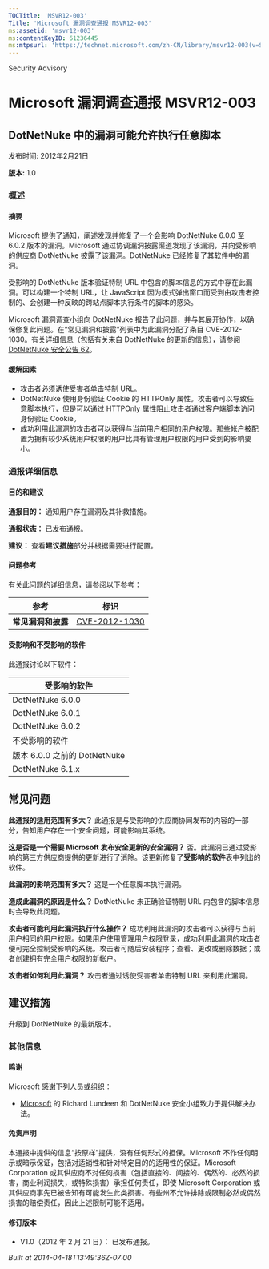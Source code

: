 ```yaml
---
TOCTitle: 'MSVR12-003'
Title: 'Microsoft 漏洞调查通报 MSVR12-003'
ms:assetid: 'msvr12-003'
ms:contentKeyID: 61236445
ms:mtpsurl: 'https://technet.microsoft.com/zh-CN/library/msvr12-003(v=Security.10)'
---
```


Security Advisory

Microsoft 漏洞调查通报 MSVR12-003
=================================

DotNetNuke 中的漏洞可能允许执行任意脚本
---------------------------------------

发布时间: 2012年2月21日

**版本:** 1.0

### 概述

#### 摘要

Microsoft 提供了通知，阐述发现并修复了一个会影响 DotNetNuke 6.0.0 至 6.0.2 版本的漏洞。Microsoft 通过协调漏洞披露渠道发现了该漏洞，并向受影响的供应商 DotNetNuke 披露了该漏洞。DotNetNuke 已经修复了其软件中的漏洞。

受影响的 DotNetNuke 版本验证特制 URL 中包含的脚本信息的方式中存在此漏洞。可以构建一个特制 URL，让 JavaScript 因为模式弹出窗口而受到由攻击者控制的、会创建一种反映的跨站点脚本执行条件的脚本的感染。

Microsoft 漏洞调查小组向 DotNetNuke 报告了此问题，并与其展开协作，以确保修复此问题。在“常见漏洞和披露”列表中为此漏洞分配了条目 CVE-2012-1030。有关详细信息（包括有关来自 DotNetNuke 的更新的信息），请参阅 [DotNetNuke 安全公告 62](http://www.dotnetnuke.com/news/security-policy/security-bulletin-no.62.aspx)。

#### 缓解因素

-   攻击者必须诱使受害者单击特制 URL。
-   DotNetNuke 使用身份验证 Cookie 的 HTTPOnly 属性。攻击者可以导致任意脚本执行，但是可以通过 HTTPOnly 属性阻止攻击者通过客户端脚本访问身份验证 Cookie。
-   成功利用此漏洞的攻击者可以获得与当前用户相同的用户权限。那些帐户被配置为拥有较少系统用户权限的用户比具有管理用户权限的用户受到的影响要小。

### 通报详细信息

#### 目的和建议

**通报目的：** 通知用户存在漏洞及其补救措施。

**通报状态：** 已发布通报。

**建议：** 查看**建议措施**部分并根据需要进行配置。

#### 问题参考

有关此问题的详细信息，请参阅以下参考：

| 参考               | 标识                                                                             |
|--------------------|----------------------------------------------------------------------------------|
| **常见漏洞和披露** | [CVE-2012-1030](http://www.cve.mitre.org/cgi-bin/cvename.cgi?name=cve-2012-1030) |

#### 受影响和不受影响的软件

此通报讨论以下软件：

| 受影响的软件                 |
|------------------------------|
| DotNetNuke 6.0.0             |
| DotNetNuke 6.0.1             |
| DotNetNuke 6.0.2             |
| 不受影响的软件               |
| 版本 6.0.0 之前的 DotNetNuke |
| DotNetNuke 6.1.x             |

常见问题
--------

<span></span>
**此通报的适用范围有多大？**
此通报是与受影响的供应商协同发布的内容的一部分，告知用户存在一个安全问题，可能影响其系统。

**这是否是一个需要 Microsoft 发布安全更新的安全漏洞？**
否。此漏洞已通过受影响的第三方供应商提供的更新进行了消除。该更新修复了**受影响的软件**表中列出的软件。

**此漏洞的影响范围有多大？**
这是一个任意脚本执行漏洞。

**造成此漏洞的原因是什么？**
DotNetNuke 未正确验证特制 URL 内包含的脚本信息时会导致此问题。

**攻击者可能利用此漏洞执行什么操作？**
成功利用此漏洞的攻击者可以获得与当前用户相同的用户权限。如果用户使用管理用户权限登录，成功利用此漏洞的攻击者便可完全控制受影响的系统。攻击者可随后安装程序；查看、更改或删除数据；或者创建拥有完全用户权限的新帐户。

**攻击者如何利用此漏洞？**
攻击者通过诱使受害者单击特制 URL 来利用此漏洞。

建议措施
--------

<span></span>
升级到 DotNetNuke 的最新版本。

### 其他信息

#### 鸣谢

Microsoft [感谢](http://go.microsoft.com/fwlink/?linkid=21127)下列人员或组织：

-   [Microsoft](http://www.microsoft.com/) 的 Richard Lundeen 和 DotNetNuke 安全小组致力于提供解决办法。

#### 免责声明

本通报中提供的信息“按原样”提供，没有任何形式的担保。Microsoft 不作任何明示或暗示保证，包括对适销性和针对特定目的的适用性的保证。Microsoft Corporation 或其供应商不对任何损害（包括直接的、间接的、偶然的、必然的损害，商业利润损失，或特殊损害）承担任何责任，即使 Microsoft Corporation 或其供应商事先已被告知有可能发生此类损害。有些州不允许排除或限制必然或偶然损害的赔偿责任，因此上述限制可能不适用。

#### 修订版本

-   V1.0（2012 年 2 月 21 日）： 已发布通报。

*Built at 2014-04-18T13:49:36Z-07:00*
